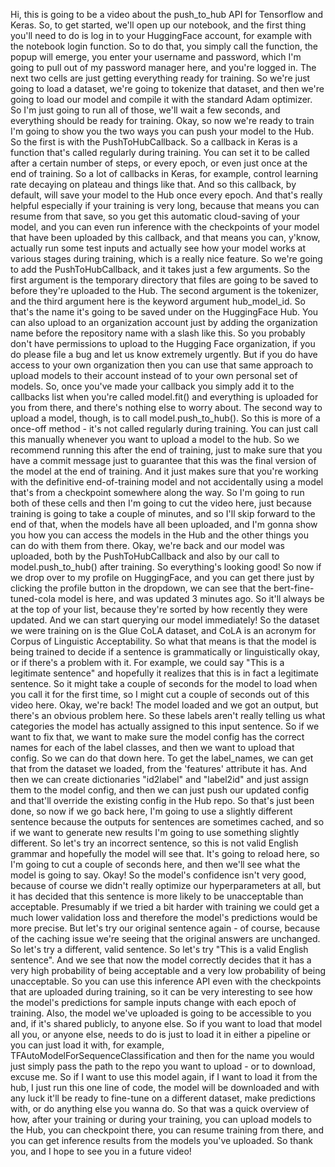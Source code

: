 Hi, this is going to be a video about the push_to_hub API for Tensorflow and Keras. So, to get started, we'll open up our notebook, and the first thing you'll need to do is log in to your HuggingFace account, for example with the notebook login function. So to do that, you simply call the function, the popup will emerge, you enter your username and password, which I'm going to pull out of my password manager here, and you're logged in. The next two cells are just getting everything ready for training. So we're just going to load a dataset, we're going to tokenize that dataset, and then we're going to load our model and compile it with the standard Adam optimizer. So I'm just going to run all of those, we'll wait a few seconds, and everything should be ready for training. Okay, so now we're ready to train I'm going to show you the two ways you can push your model to the Hub. So the first is with the PushToHubCallback. So a callback in Keras is a function that's called regularly during training. You can set it to be called after a certain number of steps, or every epoch, or even just once at the end of training. So a lot of callbacks in Keras, for example, control learning rate decaying on plateau and things like that. And so this callback, by default, will save your model to the Hub once every epoch. And that's really helpful especially if your training is very long, because that means you can resume from that save, so you get this automatic cloud-saving of your model, and you can even run inference with the checkpoints of your model that have been uploaded by this callback, and that means you can, y'know, actually run some test inputs and actually see how your model works at various stages during training, which is a really nice feature. So we're going to add the PushToHubCallback, and it takes just a few arguments. So the first argument is the temporary directory that files are going to be saved to before they're uploaded to the Hub. The second argument is the tokenizer, and the third argument here is the keyword argument hub_model_id. So that's the name it's going to be saved under on the HuggingFace Hub. You can also upload to an organization account just by adding the organization name before the repository name with a slash like this. So you probably don't have permissions to upload to the Hugging Face organization, if you do please file a bug and let us know extremely urgently. But if you do have access to your own organization then you can use that same approach to upload models to their account instead of to your own personal set of models. So, once you've made your callback you simply add it to the callbacks list when you're called model.fit() and everything is uploaded for you from there, and there's nothing else to worry about. The second way to upload a model, though, is to call model.push_to_hub(). So this is more of a once-off method - it's not called regularly during training. You can just call this manually whenever you want to upload a model to the hub. So we recommend running this after the end of training, just to make sure that you have a commit message just to guarantee that this was the final version of the model at the end of training. And it just makes sure that you're working with the definitive end-of-training model and not accidentally using a model that's from a checkpoint somewhere along the way. So I'm going to run both of these cells and then I'm going to cut the video here, just because training is going to take a couple of minutes, and so I'll skip forward to the end of that, when the models have all been uploaded, and I'm gonna show you how you can access the models in the Hub and the other things you can do with them from there. Okay, we're back and our model was uploaded, both by the PushToHubCallback and also by our call to model.push_to_hub() after training. So everything's looking good! So now if we drop over to my profile on HuggingFace, and you can get there just by clicking the profile button in the dropdown, we can see that the bert-fine-tuned-cola model is here, and was updated 3 minutes ago. So it'll always be at the top of your list, because they're sorted by how recently they were updated. And we can start querying our model immediately! So the dataset we were training on is the Glue CoLA dataset, and CoLA is an acronym for Corpus of Linguistic Acceptability. So what that means is that the model is being trained to decide if a sentence is grammatically or linguistically okay, or if there's a problem with it. For example, we could say "This is a legitimate sentence" and hopefully it realizes that this is in fact a legitimate sentence. So it might take a couple of seconds for the model to load when you call it for the first time, so I might cut a couple of seconds out of this video here. Okay, we're back! The model loaded and we got an output, but there's an obvious problem here. So these labels aren't really telling us what categories the model has actually assigned to this input sentence. So if we want to fix that, we want to make sure the model config has the correct names for each of the label classes, and then we want to upload that config. So we can do that down here. To get the label_names, we can get that from the dataset we loaded, from the 'features' attribute it has. And then we can create dictionaries "id2label" and "label2id" and just assign them to the model config, and then we can just push our updated config and that'll override the existing config in the Hub repo. So that's just been done, so now if we go back here, I'm going to use a slightly different sentence because the outputs for sentences are sometimes cached, and so if we want to generate new results I'm going to use something slightly different. So let's try an incorrect sentence, so this is not valid English grammar and hopefully the model will see that. It's going to reload here, so I'm going to cut a couple of seconds here, and then we'll see what the model is going to say. Okay! So the model's confidence isn't very good, because of course we didn't really optimize our hyperparameters at all, but it has decided that this sentence is more likely to be unacceptable than acceptable. Presumably if we tried a bit harder with training we could get a much lower validation loss and therefore the model's predictions would be more precise. But let's try our original sentence again - of course, because of the caching issue we're seeing that the original answers are unchanged. So let's try a different, valid sentence. So let's try "This is a valid English sentence". And we see that now the model correctly decides that it has a very high probability of being acceptable and a very low probability of being unacceptable. So you can use this inference API even with the checkpoints that are uploaded during training, so it can be very interesting to see how the model's predictions for sample inputs change with each epoch of training. Also, the model we've uploaded is going to be accessible to you and, if it's shared publicly, to anyone else. So if you want to load that model all you, or anyone else, needs to do is just to load it in either a pipeline or you can just load it with, for example, TFAutoModelForSequenceClassification and then for the name you would just simply pass the path to the repo you want to upload - or to download, excuse me. So if I want to use this model again, if I want to load it from the hub, I just run this one line of code, the model will be downloaded and with any luck it'll be ready to fine-tune on a different dataset, make predictions with, or do anything else you wanna do. So that was a quick overview of how, after your training or during your training, you can upload models to the Hub, you can checkpoint there, you can resume training from there, and you can get inference results from the models you've uploaded. So thank you, and I hope to see you in a future video!